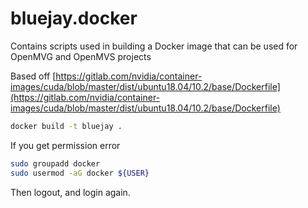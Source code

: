 # bluejay.docker

Contains scripts used in building a Docker image that can be used for OpenMVG and OpenMVS projects

 
Based off [https://gitlab.com/nvidia/container-images/cuda/blob/master/dist/ubuntu18.04/10.2/base/Dockerfile](https://gitlab.com/nvidia/container-images/cuda/blob/master/dist/ubuntu18.04/10.2/base/Dockerfile)


```bash
docker build -t bluejay .
```
If you get permission error

```bash
sudo groupadd docker
sudo usermod -aG docker ${USER}
```

Then logout, and login again.
